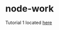 # node-work

Tutorial 1 located <a href=https://docs.google.com/document/d/1pagT-wfqr_a5vyNiA_BJGPWYu4C3-q5DJCk9T1vD1cI/edit> here </a>
